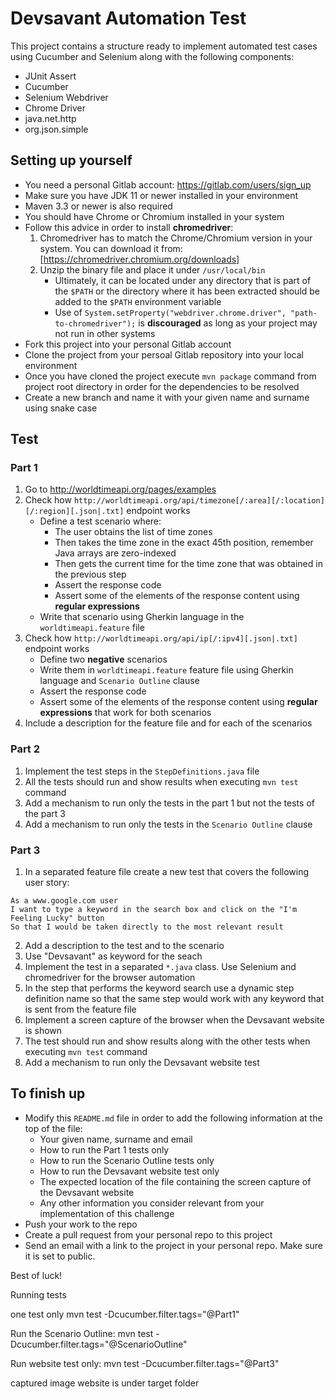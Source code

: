 # Devsavant Automation Test

This project contains a structure ready to implement automated test cases using Cucumber and Selenium along with the following components:

- JUnit Assert
- Cucumber
- Selenium Webdriver
- Chrome Driver
- java.net.http
- org.json.simple

## Setting up yourself

- You need a personal Gitlab account: https://gitlab.com/users/sign_up
- Make sure you have JDK 11 or newer installed in your environment
- Maven 3.3 or newer is also required
- You should have Chrome or Chromium installed in your system
- Follow this advice in order to install **chromedriver**:
    1. Chromedriver has to match the Chrome/Chromium version in your system. You can download it from: [https://chromedriver.chromium.org/downloads]
    2. Unzip the binary file and place it under `/usr/local/bin`
        - Ultimately, it can be located under any directory that is part of the `$PATH` or the directory where it has been extracted should be added to the `$PATH` environment variable
        - Use of `System.setProperty("webdriver.chrome.driver", "path-to-chromedriver");` is **discouraged** as long as your project may not run in other systems
- Fork this project into your personal Gitlab account
- Clone the project from your persoal Gitlab repository into your local environment
- Once you have cloned the project execute `mvn package` command from project root directory in order for the dependencies to be resolved
- Create a new branch and name it with your given name and surname using snake case

## Test

### Part 1

1. Go to http://worldtimeapi.org/pages/examples
2. Check how `http://worldtimeapi.org/api/timezone[/:area][/:location][/:region][.json|.txt]` endpoint works
    - Define a test scenario where:
        - The user obtains the list of time zones
        - Then takes the time zone in the exact 45th position, remember Java arrays are zero-indexed
        - Then gets the current time for the time zone that was obtained in the previous step
        - Assert the response code
        - Assert some of the elements of the response content using **regular expressions**
    - Write that scenario using Gherkin language in the `worldtimeapi.feature` file
3. Check how `http://worldtimeapi.org/api/ip[/:ipv4][.json|.txt]` endpoint works    
    - Define two **negative** scenarios
    - Write them in `worldtimeapi.feature` feature file using Gherkin language and `Scenario Outline` clause
    - Assert the response code
    - Assert some of the elements of the response content using **regular expressions** that work for both scenarios
4. Include a description for the feature file and for each of the scenarios

### Part 2

1. Implement the test steps in the `StepDefinitions.java` file
2. All the tests should run and show results when executing `mvn test` command
3. Add a mechanism to run only the tests in the part 1 but not the tests of the part 3
4. Add a mechanism to run only the tests in the `Scenario Outline` clause

### Part 3

1. In a separated feature file create a new test that covers the following user story:
```
As a www.google.com user
I want to type a keyword in the search box and click on the "I'm Feeling Lucky" button
So that I would be taken directly to the most relevant result
```
2. Add a description to the test and to the scenario
3. Use "Devsavant" as keyword for the seach
4. Implement the test in a separated `*.java` class.  Use Selenium and chromedriver for the browser automation
5. In the step that performs the keyword search use a dynamic step definition name so that the same step would work with any keyword that is sent from the feature file
6. Implement a screen capture of the browser when the Devsavant website is shown
7. The test should run and show results along with the other tests when executing `mvn test` command
8. Add a mechanism to run only the Devsavant website test

## To finish up

- Modify this `README.md` file in order to add the following information at the top of the file:
    - Your given name, surname and email
    - How to run the Part 1 tests only
    - How to run the Scenario Outline tests only
    - How to run the Devsavant website test only
    - The expected location of the file containing the screen capture of the Devsavant website
    - Any other information you consider relevant from your implementation of this challenge
- Push your work to the repo
- Create a pull request from your personal repo to this project
- Send an email with a link to the project in your personal repo. Make sure it is set to public.

Best of luck!

Running tests

one test only mvn test -Dcucumber.filter.tags="@Part1"

Run the Scenario Outline: mvn test -Dcucumber.filter.tags="@ScenarioOutline"

Run website test only: mvn test -Dcucumber.filter.tags="@Part3"

captured image  website is under target folder
